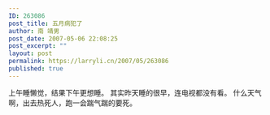 ```yaml
---
ID: 263086
post_title: 五月病犯了
author: 南 靖男
post_date: 2007-05-06 22:08:25
post_excerpt: ""
layout: post
permalink: https://larryli.cn/2007/05/263086
published: true
---
```

上午睡懒觉，结果下午更想睡。
其实昨天睡的很早，连电视都没有看。
什么天气啊，出去热死人，跑一会踹气踹的要死。
